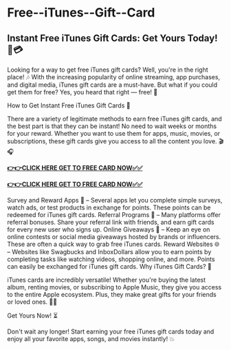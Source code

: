 # Free--iTunes--Gift--Card

## Instant Free iTunes Gift Cards: Get Yours Today! 🎉💳

Looking for a way to get free iTunes gift cards? Well, you're in the right place! 🎶 With the increasing popularity of online streaming, app purchases, and digital media, iTunes gift cards are a must-have. But what if you could get them for free? Yes, you heard that right — free! 🎁

How to Get Instant Free iTunes Gift Cards 🔑

There are a variety of legitimate methods to earn free iTunes gift cards, and the best part is that they can be instant! No need to wait weeks or months for your reward. Whether you want to use them for apps, music, movies, or subscriptions, these gift cards give you access to all the content you love. 🎬🎧

[**👉👉CLICK HERE GET TO FREE CARD NOW✅✅**](https://free24.raj-solution.com/all-gift-cards/)


[**👉👉CLICK HERE GET TO FREE CARD NOW✅✅**](https://free24.raj-solution.com/all-gift-cards/)

Survey and Reward Apps 📲 – Several apps let you complete simple surveys, watch ads, or test products in exchange for points. These points can be redeemed for iTunes gift cards.
Referral Programs 🔗 – Many platforms offer referral bonuses. Share your referral link with friends, and earn gift cards for every new user who signs up.
Online Giveaways 🎁 – Keep an eye on online contests or social media giveaways hosted by brands or influencers. These are often a quick way to grab free iTunes cards.
Reward Websites 🌐 – Websites like Swagbucks and InboxDollars allow you to earn points by completing tasks like watching videos, shopping online, and more. Points can easily be exchanged for iTunes gift cards.
Why iTunes Gift Cards? 💸

iTunes cards are incredibly versatile! Whether you're buying the latest album, renting movies, or subscribing to Apple Music, they give you access to the entire Apple ecosystem. Plus, they make great gifts for your friends or loved ones. 🎁💖

Get Yours Now! ⏳

Don't wait any longer! Start earning your free iTunes gift cards today and enjoy all your favorite apps, songs, and movies instantly! 💥
